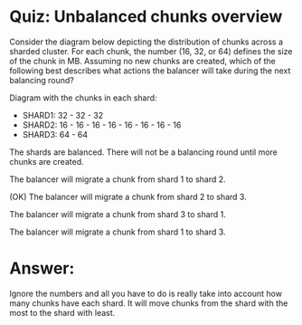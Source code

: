 # Quiz: Unbalanced chunks overview

Consider the diagram below depicting the distribution of chunks across a sharded cluster. For each chunk, the number (16, 32, or 64) defines the size of the chunk in MB. Assuming no new chunks are created, which of the following best describes what actions the balancer will take during the next balancing round?

Diagram with the chunks in each shard:

- SHARD1: 32 - 32 - 32
- SHARD2: 16 - 16 - 16 - 16 - 16 - 16 - 16 - 16
- SHARD3: 64 - 64


The shards are balanced. There will not be a balancing round until more chunks are created.

The balancer will migrate a chunk from shard 1 to shard 2.

(OK) The balancer will migrate a chunk from shard 2 to shard 3.

The balancer will migrate a chunk from shard 3 to shard 1.

The balancer will migrate a chunk from shard 1 to shard 3.

Answer:
=======
Ignore the numbers and all you have to do is really take into account how many chunks have each shard. 
It will move chunks from the shard with the most to the shard with least. 